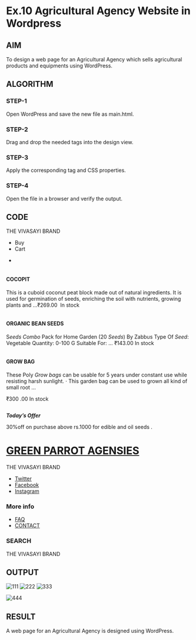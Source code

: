 # Ex.10 Agricultural Agency Website in Wordpress 
## AIM
  To design a web page for an Agricultural Agency which sells agricultural products and equipments using WordPress.

## ALGORITHM
### STEP-1
  Open WordPress and save the new file as main.html.

### STEP-2
  Drag and drop the needed tags into the design view.

### STEP-3
  Apply the corresponding tag and CSS properties.

### STEP-4
  Open the file in a browser and verify the output.
  
## CODE
<!-- wp:paragraph -->
<p>THE VIVASAYI BRAND</p>
<!-- /wp:paragraph -->

<!-- wp:list -->
<ul><!-- wp:list-item -->
<li>Buy</li>
<!-- /wp:list-item -->

<!-- wp:list-item -->
<li>Cart</li>
<!-- /wp:list-item --></ul>
<!-- /wp:list -->

<!-- wp:list -->
<ul><!-- wp:list-item -->
<li></li>
<!-- /wp:list-item --></ul>
<!-- /wp:list -->

<!-- wp:image {"id":19} -->
<figure class="wp-block-image"><img src="https://designawebpageforanagriculturalagencywhichsells.files.wordpress.com/2023/06/growbagsinfo_973cb4e3-77da-47cf-8100-edb7429479b6_1200x1200-1.webp" alt="" class="wp-image-19"/></figure>
<!-- /wp:image -->

<!-- wp:heading {"level":4} -->
<h4 class="wp-block-heading">COCOPIT</h4>
<!-- /wp:heading -->

<!-- wp:paragraph -->
<p>This is a cuboid coconut peat block made out of natural ingredients. It is used for germination of seeds, enriching the soil with nutrients, growing plants and&nbsp;…₹269.00&nbsp; ‎In stock</p>
<!-- /wp:paragraph -->

<!-- wp:image {"id":20} -->
<figure class="wp-block-image"><img src="https://designawebpageforanagriculturalagencywhichsells.files.wordpress.com/2023/06/seed-planting-1.webp" alt="" class="wp-image-20"/></figure>
<!-- /wp:image -->

<!-- wp:heading {"level":4} -->
<h4 class="wp-block-heading">ORGANIC BEAN SEEDS</h4>
<!-- /wp:heading -->

<!-- wp:paragraph -->
<p>S<em>eeds Combo</em>&nbsp;Pack for Home Garden (20&nbsp;<em>Seeds</em>) By Zabbus Type Of&nbsp;<em>Seed</em>: Vegetable Quantity: 0-100 G Suitable For:&nbsp;… ₹143.00 In stock</p>
<!-- /wp:paragraph -->

<!-- wp:image {"id":22} -->
<figure class="wp-block-image"><img src="https://designawebpageforanagriculturalagencywhichsells.files.wordpress.com/2023/06/cocogarden126.jpg" alt="" class="wp-image-22"/></figure>
<!-- /wp:image -->

<!-- wp:heading {"level":4} -->
<h4 class="wp-block-heading">GROW BAG</h4>
<!-- /wp:heading -->

<!-- wp:paragraph -->
<p>These Poly&nbsp;<em>Grow bags</em>&nbsp;can be usable for 5 years under constant use while resisting harsh sunlight. · This garden bag can be used to grown all kind of small root&nbsp;…</p>
<!-- /wp:paragraph -->

<!-- wp:paragraph -->
<p>₹300 .00 In stock</p>
<!-- /wp:paragraph -->

<!-- wp:image {"id":21} -->
<figure class="wp-block-image"><img src="https://designawebpageforanagriculturalagencywhichsells.files.wordpress.com/2023/06/pumpkin-seeds-qs-627x354-1.webp?w=536" alt="" class="wp-image-21"/></figure>
<!-- /wp:image -->

<!-- wp:paragraph -->
<p><strong><em>Today’s Offer</em></strong></p>
<!-- /wp:paragraph -->

<!-- wp:paragraph -->
<p>30%off on purchase above rs.1000 for edible and oil seeds .</p>
<!-- /wp:paragraph -->

<!-- wp:heading {"level":1} -->
<h1 class="wp-block-heading"><a href="https://designawebpageforanagriculturalagencywhichsells.wordpress.com/">GREEN PARROT AGENSIES</a></h1>
<!-- /wp:heading -->

<!-- wp:paragraph -->
<p>THE VIVASAYI BRAND</p>
<!-- /wp:paragraph -->

<!-- wp:list -->
<ul><!-- wp:list-item -->
<li><a href="https://twitter.com/">Twitter</a></li>
<!-- /wp:list-item -->

<!-- wp:list-item -->
<li><a href="https://facebook.com/">Facebook</a></li>
<!-- /wp:list-item -->

<!-- wp:list-item -->
<li><a href="https://instagram.com/">Instagram</a></li>
<!-- /wp:list-item --></ul>
<!-- /wp:list -->

<!-- wp:heading {"level":3} -->
<h3 class="wp-block-heading"><strong>More info</strong></h3>
<!-- /wp:heading -->

<!-- wp:list -->
<ul><!-- wp:list-item -->
<li><a href="https://designawebpageforanagriculturalagencywhichsells.wordpress.com/faqs/">FAQ</a></li>
<!-- /wp:list-item -->

<!-- wp:list-item -->
<li><a href="https://designawebpageforanagriculturalagencywhichsells.wordpress.com/contact/">CONTACT</a></li>
<!-- /wp:list-item --></ul>
<!-- /wp:list -->

<!-- wp:heading {"level":3} -->
<h3 class="wp-block-heading"><strong>SEARCH</strong></h3>
<!-- /wp:heading -->

<!-- wp:paragraph -->
<p>THE VIVASAYI BRAND</p>
<!-- /wp:paragraph -->

## OUTPUT 
 ![111](https://github.com/NarendarNagalingamWEB/EX10_Web-Design/assets/128288529/f0347f5f-56cb-441a-a86d-8543952d9885)
![222](https://github.com/NarendarNagalingamWEB/EX10_Web-Design/assets/128288529/a3beb764-fd80-48f7-a414-f927e43267b3)
![333](https://github.com/NarendarNagalingamWEB/EX10_Web-Design/assets/128288529/a81dd40d-9b58-4eeb-a2e6-47569a8685b9)


 ![444](https://github.com/NarendarNagalingamWEB/EX10_Web-Design/assets/128288529/de46cd79-effa-4173-a43e-951a34e5b95f)



## RESULT
  A web page for an Agricultural Agency is designed using WordPress.
